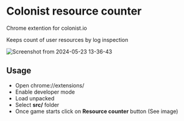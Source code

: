 # Colonist resource counter
Chrome extention for colonist.io

Keeps count of user resources by log inspection


![Screenshot from 2024-05-23 13-36-43](https://github.com/esantix/colonist-ext/assets/44036401/d82a028e-84d0-46e7-b286-30e7ef7044ae)



## Usage

- Open chrome://extensions/
- Enable developer mode
- Load unpacked
- Select **src/** folder
- Once game starts click on **Resource counter** button (See image)
